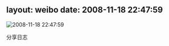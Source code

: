 layout: weibo
date: 2008-11-18 22:47:59
---
<meta name="referrer" content="no-referrer" />

<img src="/images/renren.ico" style="float: left;"/>2008-11-18 22:47:59

分享日志

